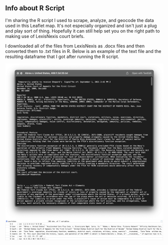 ## Info about R Script

I'm sharing the R script I used to scrape, analyze, and geocode the data used in this Leaflet map. It's not especially organized and isn't just a plug and play sort of thing. Hopefully it can still help set you on the right path to making use of LexisNexis court briefs.

I downloaded all of the files from LexisNexis as .docx files and then converted them to .txt files in R. Below is an example of the text file and the resulting dataframe that I got after running the R script.

![Example Text Document](https://github.com/klausmayr/weinberg-legacy/blob/main/r-script/example-txt-document.png?raw=true)
![Example Dataframe](https://github.com/klausmayr/weinberg-legacy/blob/main/r-script/example-dataframe.png?raw=true)
